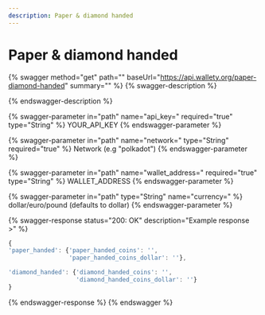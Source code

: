 ```yaml
---
description: Paper & diamond handed
---
```


# Paper & diamond handed

{% swagger method="get" path="" baseUrl="https://api.wallety.org/paper-diamond-handed" summary="" %}
{% swagger-description %}

{% endswagger-description %}

{% swagger-parameter in="path" name="api_key=" required="true" type="String" %}
YOUR_API_KEY
{% endswagger-parameter %}

{% swagger-parameter in="path" name="network=" type="String" required="true" %}
Network (e.g "polkadot")
{% endswagger-parameter %}

{% swagger-parameter in="path" name="wallet_address=" required="true" type="String" %}
WALLET_ADDRESS
{% endswagger-parameter %}

{% swagger-parameter in="path" type="String" name="currency=" %}
dollar/euro/pound (defaults to dollar)
{% endswagger-parameter %}

{% swagger-response status="200: OK" description="Example response >" %}
```javascript
{
'paper_handed': {'paper_handed_coins': '',
                 'paper_handed_coins_dollar': ''}, 

'diamond_handed': {'diamond_handed_coins': '',
                   'diamond_handed_coins_dollar': ''}
}
```
{% endswagger-response %}
{% endswagger %}
